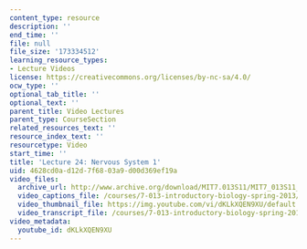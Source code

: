 ```yaml
---
content_type: resource
description: ''
end_time: ''
file: null
file_size: '173334512'
learning_resource_types:
- Lecture Videos
license: https://creativecommons.org/licenses/by-nc-sa/4.0/
ocw_type: ''
optional_tab_title: ''
optional_text: ''
parent_title: Video Lectures
parent_type: CourseSection
related_resources_text: ''
resource_index_text: ''
resourcetype: Video
start_time: ''
title: 'Lecture 24: Nervous System 1'
uid: 4628cd0a-d12d-7f68-03a9-d00d369ef19a
video_files:
  archive_url: http://www.archive.org/download/MIT7.013S11/MIT7_013S11_lec24_300k.mp4
  video_captions_file: /courses/7-013-introductory-biology-spring-2013/2f2ee895b73157c1b1f54d7947e9a64a_dKLkXQEN9XU.vtt
  video_thumbnail_file: https://img.youtube.com/vi/dKLkXQEN9XU/default.jpg
  video_transcript_file: /courses/7-013-introductory-biology-spring-2013/82ae7ccacc898ba8cc2d8d3ad4081fd2_dKLkXQEN9XU.pdf
video_metadata:
  youtube_id: dKLkXQEN9XU
---
```

